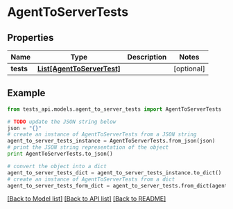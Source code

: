 # AgentToServerTests


## Properties
Name | Type | Description | Notes
------------ | ------------- | ------------- | -------------
**tests** | [**List[AgentToServerTest]**](AgentToServerTest.md) |  | [optional] 

## Example

```python
from tests_api.models.agent_to_server_tests import AgentToServerTests

# TODO update the JSON string below
json = "{}"
# create an instance of AgentToServerTests from a JSON string
agent_to_server_tests_instance = AgentToServerTests.from_json(json)
# print the JSON string representation of the object
print AgentToServerTests.to_json()

# convert the object into a dict
agent_to_server_tests_dict = agent_to_server_tests_instance.to_dict()
# create an instance of AgentToServerTests from a dict
agent_to_server_tests_form_dict = agent_to_server_tests.from_dict(agent_to_server_tests_dict)
```
[[Back to Model list]](../README.md#documentation-for-models) [[Back to API list]](../README.md#documentation-for-api-endpoints) [[Back to README]](../README.md)


